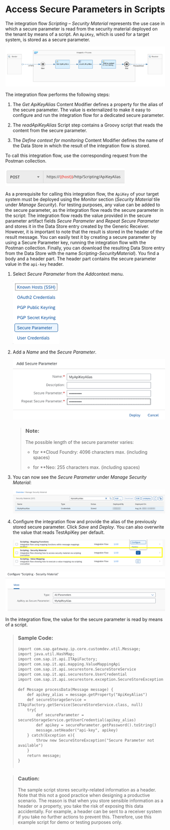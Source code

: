 <!-- loiofdf4ce34e7f846568cad8ab98b0369aa -->

# Access Secure Parameters in Scripts

The integration flow *Scripting – Security Material* represents the use case in which a secure parameter is read from the security material deployed on the tenant by means of a script. An `ApiKey`, which is used for a target system, is stored as a secure parameter.

![](images/Integration_Flow_Security_Material_89980a4.png)

The integration flow performs the following steps:

1.  The *Get ApiKeyAlias* Content Modifier defines a property for the alias of the secure parameter. The value is externalized to make it easy to configure and run the integration flow for a dedicated secure parameter.

2.  The *readApiKeyAlias* Script step contains a Groovy script that reads the content from the secure parameter.

3.  The *Define context for monitoring* Content Modifier defines the name of the Data Store in which the result of the integration flow is stored.


To call this integration flow, use the corresponding request from the Postman collection.

![](images/Integration_Flow_Security_Material_Post_4e9eaf2.png)

As a prerequisite for calling this integration flow, the `ApiKey` of your target system must be deployed using the *Monitor* section \(*Security Material* tile under *Manage Security*\). For testing purposes, any value can be added to the secure parameter, as the integration flow reads the secure parameter in the script: The integration flow reads the value provided in the secure parameter artifact fields *Secure Parameter* and *Repeat Secure Parameter* and stores it in the Data Store entry created by the Generic Receiver. However, it is important to note that the result is stored in the header of the result message. You can easily test it by creating a secure parameter by using a Secure Parameter key, running the integration flow with the Postman collection. Finally, you can download the resulting Data Store entry from the Data Store with the name *Scripting-SecurityMaterial*\). You find a body and a header part. The header part contains the secure parameter value in the `api-key` header.

1.  Select *Secure Parameter* from the *Add*context menu.

    ![](images/Integration_Flow_Security_Material_Secure_Parameter_c9470df.png)

2.  Add a *Name* and the *Secure Parameter*.

    ![](images/Integration_Flow_Security_Material_Add_Secure_Parameter_db174fd.png)

    > ### Note:  
    > The possible length of the secure parameter varies:
    > 
    > -   for **Cloud Foundry: 4096 characters max. \(including spaces\)
    > 
    > -   for **Neo: 255 characters max. \(including spaces\)

3.  You can now see the *Secure Parameter* under *Manage Security Material*:

    ![](images/Integration_Flow_Security_Material_Manage_ce16ab7.png)

4.  Configure the integration flow and provide the alias of the previously stored secure parameter. Click *Save* and *Deploy*. You can also overwrite the value that reads TestApiKey per default.

    ![](images/Integration_Flow_Security_Material_Configure_91ffa72.png)


![](images/Integration_Flow_Security_Material_Configure_More_42a0c3d.png)

In the integration flow, the value for the secure parameter is read by means of a script.

> ### Sample Code:  
> ```
> import com.sap.gateway.ip.core.customdev.util.Message;
> import java.util.HashMap;
> import com.sap.it.api.ITApiFactory;
> import com.sap.it.api.mapping.ValueMappingApi
> import com.sap.it.api.securestore.SecureStoreService
> import com.sap.it.api.securestore.UserCredential
> import com.sap.it.api.securestore.exception.SecureStoreException
> 
> def Message processData(Message message) {
>     def apikey_alias = message.getProperty("ApiKeyAlias")
>     def secureStorageService =  ITApiFactory.getService(SecureStoreService.class, null)
>     try{
>         def secureParameter = secureStorageService.getUserCredential(apikey_alias)
>         def apikey = secureParameter.getPassword().toString()
>         message.setHeader("api-key", apikey)
>     } catch(Exception e){
>         throw new SecureStoreException("Secure Parameter not available")
>     }
>     return message;
> }
> 
> 
> ```

> ### Caution:  
> The sample script stores security-related information as a header. Note that this not a good practice when designing a productive scenario. The reason is that when you store sensible information as a header or a property, you take the risk of exposing this data accidentally. For example, a header can be sent to a receiver system if you take no further actions to prevent this. Therefore, use this example script for demo or testing purposes only.

